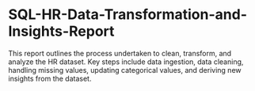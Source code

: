 # SQL-HR-Data-Transformation-and-Insights-Report
This report outlines the process undertaken to clean, transform, and analyze the HR dataset. Key steps include data ingestion, data cleaning, handling missing values, updating categorical values, and deriving new insights from the dataset.
